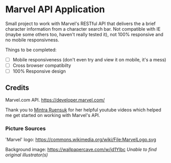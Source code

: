 # Marvel API Application
Small project to work with Marvel's RESTful API that delivers the a brief character information from a character search bar.
Not compatible with IE (maybe some others too, haven't really tested it), not 100% responsive and no mobile responsivness.

Things to be completed:
- [ ] Mobile responsiveness (don't even try and view it on mobile, it's a mess)
- [ ] Cross browser compatibilty
- [ ] 100% Responsive design

## Credits

Marvel.com API. 
https://developer.marvel.com/ 

Thank you to [Mintra Ruensuk](https://mintra-ruensuk.github.io/) for her helpful youtube videos which helped me get started on working with Marvel's API.


### Picture Sources

'Marvel' logo: https://commons.wikimedia.org/wiki/File:MarvelLogo.svg

Background image: 
https://wallpapercave.com/w/jd1Ylbc
*Unable to find original illustrator(s)*
